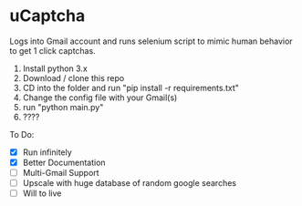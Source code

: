 # uCaptcha
Logs into Gmail account and runs selenium script to mimic human behavior to get 1 click captchas.

1) Install python 3.x
2) Download / clone this repo
3) CD into the folder and run "pip install -r requirements.txt"
4) Change the config file with your Gmail(s)
5) run "python main.py"
6) ????

To Do:
- [x] Run infinitely
- [x] Better Documentation
- [ ] Multi-Gmail Support
- [ ] Upscale with huge database of random google searches
- [ ] Will to live
